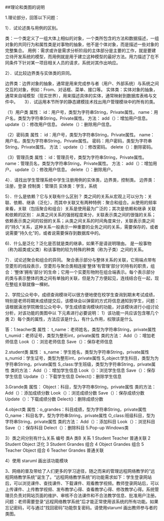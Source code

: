 ##理论和类图的说明

1.理论部分，回答以下问题：

1）．试论述类与用例的区别。

类：一个类定义了一组大体上相似的对象，一个类所包含的方法和数据描述，一组对象的共同行为和属性类是对事物的抽象，他不是个体对象，而是描述一些对象的完整集合。
用例：需求或许是需求分析阶段的主体部分是主要的工作，就是要建立待开发系统的模型，而用例就是用于建立这种模型的最好方法。用力描述了在不同条件下针对某一项目相关人员的请求，系统对其作出响应。

2）．试比较边界类与实体类的异同。

边界类：边界对象的抽象，通常是用来完成参与者（用户、外部系统）与系统之间交互的对象，例如：From、对话框、菜单、接口等。
实体类：实体对象的抽象，通常来自域模型（现实世界），用来描述具体的实体，通常映射到数据库表格与文件中。
　
3）．试运用本节所学的静态建模技术找出用户管理模块中的所有的类。

（1）用户类
属性：
id：用户号，类型为字符串String，Private属性。
name：用户名，类型为字符串String，Private属性。
方法：
add（）：增加用户信息。
update（）：修改用户信息。
delete（）：删除用户信息。

（2）密码类
属性：
id：用户号，类型为字符串String，Private属性。
name：用户名，类型为字符串String，Private属性。
密码：用户密码，类型为字符串String，Private属性。
方法：
update（）：修改密码。
delete（）：删除密码。

（3）管理员类
属性：
id：管理员号，类型为字符串String，Private属性。
name：管理员名，类型为字符串String，Private属性。
方法：
add（）：增加用户。
update（）：修改用户信息。
delete（）：删除用户。

4）．请找出学生管理系统中学生注册用例的实体类，边界类，控制类。
边界类：注册，登录
控制类：管理员
实体类：学生，系统

5）．什么是依赖？它与关联有什么区别？
类之间的关系从宏观上可以分为：关联、依赖、继承（泛化），而其中关联又有两种特例：聚合和组合。从使用的频率来看，关联（包括聚合和组合）关系是使用最为广泛的；其次是依赖和继承
关联和依赖的区别： 从类之间关系的强弱程度来分，关联表示类之间的很强的关系；依赖表示类之间的较弱的关系；从类之间关系的时间角度来分，关联表示类之间的“持久”关系，这种关系一般表示一种重要的业务之间的关系，需要保存的，或者说需要“持久化”的，或者说需要保存到数据库中的。

6)．什么是泛化？泛化是否就是类的继承，如果不是请说明理由。
是一般事物（称为超类或父类）和该事物的较为特殊的种类（称为子类）之间的关系。

7）．试论述聚合和组合的异同。
聚合表示部分与整体关系的关联，它用端点带有空菱形的线段表示，空菱形与聚合类相连接‘整体’有管理‘部分’的特有的职责，组合：‘整体’拥有‘部分’的生命；它用一个实菱形物附在组合端表示。每个表示部分的类与表示整体的类之间有单独的关联，但是为了方便起见，连线结合在一起，现在整组关联就像一棵树。

2、学院公众号中，成绩查询模块可以很方便地使在校学生查询到期末考试成绩，特别是老师将期末成绩提交后，该模块会以弹窗的方式将信息通知到学生，问题：请根据滇池学院微信公众号中，学生成绩查询模块的功能，对该模块进行小组讨论分析，对该功能的类图中以
下元素进行必要说明：
1）该功能一共应该包含哪几个类
2）每个类的属性，方法应该是什么，有什么作用，权限该是什么

答：1.teacher类
      属性：
t_name：老师姓名，类型为字符串String，private属性
            t_numid：老师证号，类型为整形int，private属性
      类的方法： 
            Add（）：增加老师信息
            Look（）：浏览老师信息
            Save（）：保存老师信息
            
2.student类
       属性：
s_name：学生姓名，类型为字符串String，private属性
            s_numid：学生证号，类型为整形int，private属性
            S_object:学生科目，类型为为字符串String，private属性
            S_class:学生班级，类型为字符串String，private属性
       类的方法： 
            Add（）：增加学生信息
            Look（）：浏览学生信息
            Save（）：保存学生信息
            Update（）：下载学生信息
            Delect()：删除学生信息

3.Grande类
  属性：
      Object：科目，型为字符串String，private属性
类的方法：
           Add（）：添加成绩分数
            Look（）：浏览成绩分数
            Save（）：保存成绩分数
            Update（）：下载成绩分数
            Delect()：删除成绩分数
            
4.object类
   属性：o_grandes：科目成绩，型为字符串String，private属性
         O_name：科目名字，型为字符串String，private属性
         O_class:班级科目，型为字符串String，private属性
  类的方法：
           Add（）：添加科目
            Look（）：浏览科目
            Save（）：保存科目
            Delect（）：删除科目
    5.Pop-up Windows类

3）类之间分别有什么关系
编号	类A	类B	关系
1	Student	Teacher	普通关联
2	Student	Object	泛化
3	Student	Grandes	组合
4	Object	Grandes	组合
5	Teacher	Object	组合
6	Teacher	Grandes	普通关联

4）使用 staruml 画出该功能模块

3、网络的普及带给了人们更多的学习途径，随之而来的管理远程网络教学的“远程网络教学系统”诞生了。“远程网络教学系统”的功能需求如下：学生登录网站后，可以浏览课件、查找课件、下载课件、观看教学视频。教师登录网站后，可以上传课件、上传教学视频、发布教学心得、查看教学心得、修改教学心得。系统管理员负责对网站页面的维护、审核不合法课件和不合法教学信息、批准用户注册。
问题：老师需要登录“远程网络教学系统”后才能正常使用该系统的所有功能。如果忘记密码，可与通过“找回密码”功能恢复密码。请使用staruml 画出教师参与者的类图。
